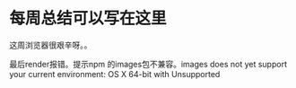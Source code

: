 # 每周总结可以写在这里

这周浏览器很艰辛呀。。

最后render报错。提示npm 的images包不兼容。images does not yet support your current environment: OS X 64-bit with Unsupported 

